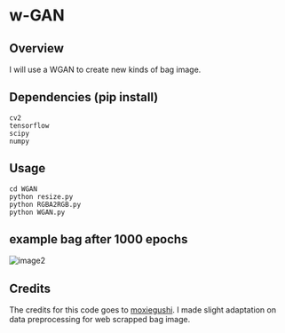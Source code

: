 # w-GAN

## Overview
I will use a WGAN to create new kinds of bag image. 

## Dependencies (pip install) 
```
cv2
tensorflow
scipy
numpy
```
## Usage
```
cd WGAN
python resize.py
python RGBA2RGB.py
python WGAN.py
``` 

## example bag after 1000 epochs

![image2](bag1.jpeg)

## Credits

The credits for this code goes to [moxiegushi](https://github.com/moxiegushi/pokeGAN). I made slight adaptation on data preprocessing for web scrapped bag image.
